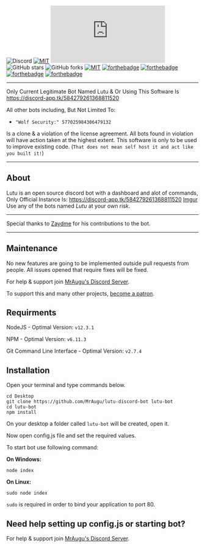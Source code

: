 ![Discord](https://img.shields.io/discord/523521672829992970?color=%237289da&label=Discord&style=for-the-badge)
[![MIT](https://img.shields.io/github/license/mashape/apistatus.svg?style=for-the-badge)](https://github.com/MrAugu/lutu-discord-bot/blob/master/LICENSE)
![node](https://img.shields.io/node/v/discord.js?style=for-the-badge)
![GitHub stars](https://img.shields.io/github/stars/MrAugu/lutu-discord-bot?style=for-the-badge)
![GitHub forks](https://img.shields.io/github/forks/MrAugu/lutu-discord-bot?style=for-the-badge)
[![MIT](https://img.shields.io/badge/not%20made%20with-python-blue.svg?style=for-the-badge)](#ye)
[![forthebadge](https://forthebadge.com/images/badges/built-by-developers.svg)](https://forthebadge.com)
[![forthebadge](https://forthebadge.com/images/badges/powered-by-electricity.svg)](https://forthebadge.com)
[![forthebadge](https://forthebadge.com/images/badges/built-with-love.svg)](https://forthebadge.com)
[![forthebadge](https://forthebadge.com/images/badges/for-you.svg)](https://forthebadge.com)

---

Only Current Legitimate Bot Named Lutu & Or Using This Software Is https://discord-app.tk/584279261368811520

All other bots including, But Not Limited To: 

* `"Wolf Security:" 577025984306479132` 

Is a clone & a violation of the license agreement. All bots found in violation will have action taken at the highest extent. This software is only to be used to improve existing code. (`That does not mean self host it and act like you built it!`)

---

## About
Lutu is an open source discord bot with a dashboard and alot of commands, Only Official Instance Is: 
https://discord-app.tk/584279261368811520 [Imgur](https://imgur.com/oSbf5xQ) 
Use any of the bots named *Lutu* at your own risk.

---

Special thanks to [Zaydme](https://github.com/Zaydme) for his contributions to the bot.

---

## Maintenance
No new features are going to be implemented outside pull requests from people. All issues opened that require fixes will be fixed.

For help & support join [MrAugu's Discord Server](https://discord.gg/rk7cVyk).

To support this and many other projects, [become a patron](https://www.patreon.com/mraugu).

## Requirments
NodeJS - Optimal Version: `v12.3.1`

NPM - Optimal Version: `v6.11.3`

Git Command Line Interface - Optimal Version: `v2.7.4`

## Installation
Open your terminal and type commands below.
```
cd Desktop
git clone https://github.com/MrAugu/lutu-discord-bot lutu-bot
cd lutu-bot
npm install
```
On your desktop a folder called `lutu-bot` will be created, open it.

Now open config.js file and set the required values.

To start bot use following command:

**On Windows:**
```
node index
```
**On Linux:**
```
sudo node index
```
`sudo` is required in order to bind your application to port 80.

## Need help setting up config.js or starting bot?
For help & support join [MrAugu's Discord Server](https://discord.gg/).
